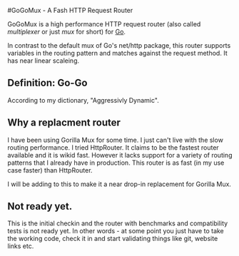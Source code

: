 #GoGoMux - A Fash HTTP Request Router

GoGoMux is a high performance HTTP request router
(also called *multiplexer* or just *mux* for short) for [Go](http://golang.org/).

In contrast to the default mux of Go's net/http package, this router supports
variables in the routing pattern and matches against the request method.
It has near linear scaleing.

## Definition: Go-Go

According to my dictionary, "Aggressivly Dynamic".

## Why a replacment router

I have been using Gorilla Mux for some time.  I just can't live with the
slow routing performance.  I tried HttpRouter.  It claims to be the fastest
router available and it is wikid fast. However it lacks
support for a variety of routing patterns that I already have in 
production.   This router is as fast (in my use case faster) than
HttpRouter. 

I will be adding to this to make it a near
drop-in replacement for Gorilla Mux.

## Not ready yet.

This is the initial checkin and the router with benchmarks and 
compatibility tests is not ready yet.  In other words - at some point
you just have to  take the working code, check it in and start
validating things like git, website links etc.   

